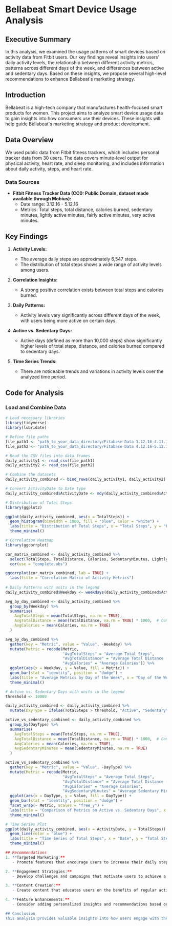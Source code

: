 # Bellabeat Smart Device Usage Analysis

## Executive Summary
In this analysis, we examined the usage patterns of smart devices based on activity data from Fitbit users. Our key findings reveal insights into users' daily activity levels, the relationship between different activity metrics, patterns across different days of the week, and differences between active and sedentary days. Based on these insights, we propose several high-level recommendations to enhance Bellabeat's marketing strategy.

## Introduction
Bellabeat is a high-tech company that manufactures health-focused smart products for women. This project aims to analyze smart device usage data to gain insights into how consumers use their devices. These insights will help guide Bellabeat's marketing strategy and product development.

## Data Overview
We used public data from Fitbit fitness trackers, which includes personal tracker data from 30 users. The data covers minute-level output for physical activity, heart rate, and sleep monitoring, and includes information about daily activity, steps, and heart rate.

### Data Sources
- **Fitbit Fitness Tracker Data (CC0: Public Domain, dataset made available through Mobius):**
  - Date range: 3.12.16 - 5.12.16
  - Metrics: Total steps, total distance, calories burned, sedentary minutes, lightly active minutes, fairly active minutes, very active minutes.

## Key Findings
1. **Activity Levels:**
   - The average daily steps are approximately 6,547 steps.
   - The distribution of total steps shows a wide range of activity levels among users.

2. **Correlation Insights:**
   - A strong positive correlation exists between total steps and calories burned.

3. **Daily Patterns:**
   - Activity levels vary significantly across different days of the week, with users being more active on certain days.

4. **Active vs. Sedentary Days:**
   - Active days (defined as more than 10,000 steps) show significantly higher levels of total steps, distance, and calories burned compared to sedentary days.

5. **Time Series Trends:**
   - There are noticeable trends and variations in activity levels over the analyzed time period.
   
## Code for Analysis

### Load and Combine Data
```r
# Load necessary libraries
library(tidyverse)
library(lubridate)

# Define file paths
file_path1 <- "path_to_your_data_directory/Fitabase Data 3.12.16-4.11.16/dailyActivity_merged.csv"
file_path2 <- "path_to_your_data_directory/Fitabase Data 4.12.16-5.12.16/dailyActivity_merged.csv"

# Read the CSV files into data frames
daily_activity1 <- read_csv(file_path1)
daily_activity2 <- read_csv(file_path2)

# Combine the datasets
daily_activity_combined <- bind_rows(daily_activity1, daily_activity2)

# Convert ActivityDate to Date type
daily_activity_combined$ActivityDate <- mdy(daily_activity_combined$ActivityDate)

# Distribution of Total Steps
library(ggplot2)

ggplot(daily_activity_combined, aes(x = TotalSteps)) +
  geom_histogram(binwidth = 1000, fill = "blue", color = "white") +
  labs(title = "Distribution of Total Steps", x = "Total Steps", y = "Frequency") +
  theme_minimal()

# Correlation Heatmap
library(ggcorrplot)

cor_matrix_combined <- daily_activity_combined %>%
  select(TotalSteps, TotalDistance, Calories, SedentaryMinutes, LightlyActiveMinutes, FairlyActiveMinutes, VeryActiveMinutes) %>%
  cor(use = "complete.obs")

ggcorrplot(cor_matrix_combined, lab = TRUE) +
  labs(title = "Correlation Matrix of Activity Metrics")
   
# Daily Patterns with units in the legend
daily_activity_combined$Weekday <- weekdays(daily_activity_combined$ActivityDate)

avg_by_day_combined <- daily_activity_combined %>%
  group_by(Weekday) %>%
  summarise(
    AvgTotalSteps = mean(TotalSteps, na.rm = TRUE),
    AvgTotalDistance = mean(TotalDistance, na.rm = TRUE) * 1000,  # Convert to meters
    AvgCalories = mean(Calories, na.rm = TRUE)
  )

avg_by_day_combined %>%
  gather(key = "Metric", value = "Value", -Weekday) %>%
  mutate(Metric = recode(Metric, 
                         "AvgTotalSteps" = "Average Total Steps", 
                         "AvgTotalDistance" = "Average Total Distance (meters)",
                         "AvgCalories" = "Average Calories")) %>%
  ggplot(aes(x = Weekday, y = Value, fill = Metric)) +
  geom_bar(stat = "identity", position = "dodge") +
  labs(title = "Average Metrics by Day of the Week", x = "Day of the Week", y = "Average Value") +
  theme_minimal()

# Active vs. Sedentary Days with units in the legend
threshold <- 10000

daily_activity_combined <- daily_activity_combined %>%
  mutate(DayType = ifelse(TotalSteps > threshold, "Active", "Sedentary"))

active_vs_sedentary_combined <- daily_activity_combined %>%
  group_by(DayType) %>%
  summarise(
    AvgTotalSteps = mean(TotalSteps, na.rm = TRUE),
    AvgTotalDistance = mean(TotalDistance, na.rm = TRUE) * 1000,  # Convert to meters
    AvgCalories = mean(Calories, na.rm = TRUE),
    AvgSedentaryMinutes = mean(SedentaryMinutes, na.rm = TRUE)
  )

active_vs_sedentary_combined %>%
  gather(key = "Metric", value = "Value", -DayType) %>%
  mutate(Metric = recode(Metric, 
                         "AvgTotalSteps" = "Average Total Steps", 
                         "AvgTotalDistance" = "Average Total Distance (meters)",
                         "AvgCalories" = "Average Calories",
                         "AvgSedentaryMinutes" = "Average Sedentary Minutes")) %>%
  ggplot(aes(x = DayType, y = Value, fill = DayType)) +
  geom_bar(stat = "identity", position = "dodge") +
  facet_wrap(~ Metric, scales = "free_y") +
  labs(title = "Comparison of Metrics on Active vs. Sedentary Days", x = "Day Type", y = "Average Value") +
  theme_minimal()

# Time Series Plot
ggplot(daily_activity_combined, aes(x = ActivityDate, y = TotalSteps)) +
  geom_line(color = "blue") +
  labs(title = "Time Series of Total Steps", x = "Date", y = "Total Steps") +
  theme_minimal()

## Recommendations
1. **Targeted Marketing:**
   - Promote features that encourage users to increase their daily steps, especially targeting days when users tend to be less active.

2. **Engagement Strategies:**
   - Develop challenges and campaigns that motivate users to achieve a daily step goal, leveraging insights from active versus sedentary days.

3. **Content Creation:**
   - Create content that educates users on the benefits of regular activity, supported by data insights on daily and weekly patterns.

4. **Feature Enhancements:**
   - Consider adding personalized insights and recommendations based on users' activity data to keep them engaged and motivated.

## Conclusion
This analysis provides valuable insights into how users engage with their smart devices and highlights opportunities for Bellabeat to enhance its marketing strategies and product offerings. By leveraging these insights, Bellabeat can better support its users in achieving their health and wellness goals.
